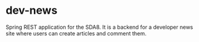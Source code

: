 # dev-news

Spring REST application for the SDA8. It is a backend for a developer news site where users can create articles and comment them. 
 
